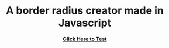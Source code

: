 <div align="center">

 <h1>A border radius creator made in Javascript</h1>

 <strong><a href="gabrielmjacques.github.io/border-radius-creator">Click Here to Test</a></strong>

</div>
